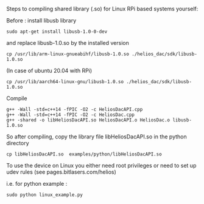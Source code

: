 

Steps to compiling shared library (.so) for Linux RPi based systems
yourself:

Before : install libusb library
```shell
sudo apt-get install libusb-1.0-0-dev
```
and replace
libusb-1.0.so by the installed version
```shell
cp /usr/lib/arm-linux-gnueabihf/libusb-1.0.so ./helios_dac/sdk/libusb-1.0.so
```
(In case of ubuntu 20.04 with RPi)
```shell
cp /usr/lib/aarch64-linux-gnu/libusb-1.0.so ./helios_dac/sdk/libusb-1.0.so

```

Compile
```shell
g++ -Wall -std=c++14 -fPIC -O2 -c HeliosDacAPI.cpp
g++ -Wall -std=c++14 -fPIC -O2 -c HeliosDac.cpp
g++ -shared -o libHeliosDacAPI.so HeliosDacAPI.o HeliosDac.o libusb-1.0.so
```

So after compiling, copy the library file libHeliosDacAPI.so in the
python directory
```shell
cp libHeliosDacAPI.so  examples/python/libHeliosDacAPI.so
```

To use the device on Linux you either need root privileges or need to
set up udev rules (see pages.bitlasers.com/helios)

i.e. for python example :
```shell
sudo python linux_example.py
```
